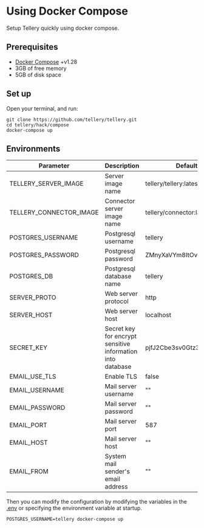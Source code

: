 # Using Docker Compose

Setup Tellery quickly using docker compose.

## Prerequisites

- [Docker Compose](https://docs.docker.com/compose/install/) +v1.28
- 3GB of free memory
- 5GB of disk space

## Set up

Open your terminal, and run:

```shell
git clone https://github.com/tellery/tellery.git
cd tellery/hack/compose
docker-compose up
```

## Environments

| Parameter                    | Description                                                | Default                  |
| ---------------------------- | ---------------------------------------------------------- | ------------------------ |
| TELLERY_SERVER_IMAGE         | Server image name                                          | tellery/tellery:latest   |
| TELLERY_CONNECTOR_IMAGE      | Connector server image name                                | tellery/connector:latest |
| POSTGRES_USERNAME            | Postgresql username                                        | tellery                  |
| POSTGRES_PASSWORD            | Postgresql password                                        | ZMnyXaVYm8ItOv+vhoh07Q   |
| POSTGRES_DB                  | Postgresql database name                                   | tellery                  |
| SERVER_PROTO                 | Web server protocol                                        | http                     |
| SERVER_HOST                  | Web server host                                            | localhost                |
| SECRET_KEY                   | Secret key for encrypt sensitive information into database | pjfJ2Cbe3sv0Gtz32Krr4A   |
| EMAIL_USE_TLS                | Enable TLS                                                 | false                    |
| EMAIL_USERNAME               | Mail server username                                       | ""                       |
| EMAIL_PASSWORD               | Mail server password                                       | ""                       |
| EMAIL_PORT                   | Mail server port                                           | 587                      |
| EMAIL_HOST                   | Mail server host                                           | ""                       |
| EMAIL_FROM                   | System mail sender's email address                         | ""                       |

Then you can modify the configuration by modifying the variables in the [.env](https://github.com/tellery/tellery/blob/master/hack/compose/.env) or specifying the environment variable at startup.

```shell
POSTGRES_USERNAME=tellery docker-compose up
```

